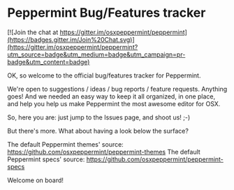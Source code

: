 Peppermint Bug/Features tracker
==========

[![Join the chat at https://gitter.im/osxpeppermint/peppermint](https://badges.gitter.im/Join%20Chat.svg)](https://gitter.im/osxpeppermint/peppermint?utm_source=badge&utm_medium=badge&utm_campaign=pr-badge&utm_content=badge)

OK, so welcome to the official bug/features tracker for Peppermint.

We're open to suggestions / ideas / bug reports / feature requests. Anything goes!
And we needed an easy way to keep it all organized, in one place, and help you help us make Peppermint the most awesome editor for OSX.

So, here you are: just jump to the Issues page, and shoot us! ;-)

But there's more. What about having a look below the surface?

The default Peppermint themes' source: https://github.com/osxpeppermint/peppermint-themes
The default Peppermint specs' source: https://github.com/osxpeppermint/peppermint-specs

Welcome on board!
